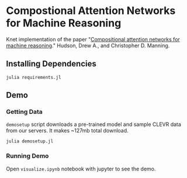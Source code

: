 # Compostional Attention Networks for Machine Reasoning

Knet implementation of the paper "[Compositional attention networks for machine reasoning](https://arxiv.org/abs/1803.03067)." Hudson, Drew A., and Christopher D. Manning.

## Installing Dependencies
```SHELL
julia requirements.jl
```

## Demo
### Getting Data
`demosetup` script downloads a pre-trained model and sample CLEVR data from our servers. It makes ~127mb total download.
```SHELL
julia demosetup.jl
```
### Running Demo
Open `visualize.ipynb` notebook with jupyter to see the demo.
